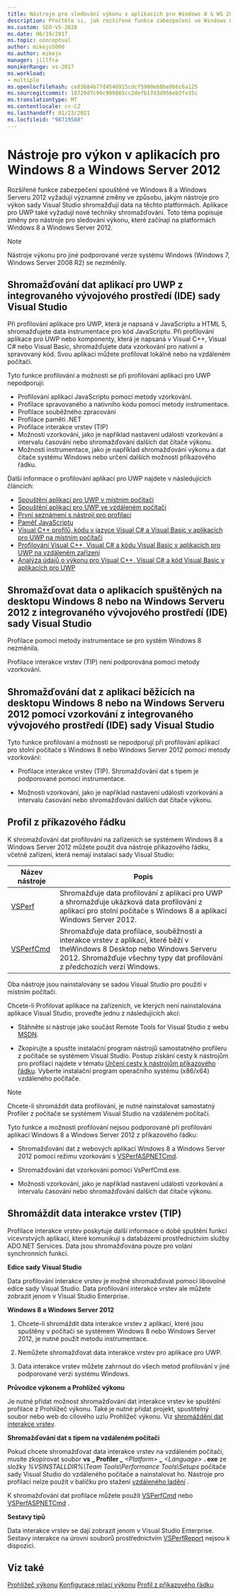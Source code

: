```yaml
---
title: Nástroje pro sledování výkonu v aplikacích pro Windows 8 & WS 2012
description: Přečtěte si, jak rozšířené funkce zabezpečení ve Windows 8 a Windows Serveru 2012 vyžadují významné změny ve způsobu, jakým nástroj pro výkon sady Visual Studio shromažďuje data.
ms.custom: SEO-VS-2020
ms.date: 06/19/2017
ms.topic: conceptual
author: mikejo5000
ms.author: mikejo
manager: jillfra
monikerRange: vs-2017
ms.workload:
- multiple
ms.openlocfilehash: ce83684b77d4546915cdcf5980e68be0b6c6a125
ms.sourcegitcommit: 18729d7c99c999865cc2defb17d3d956eb3fe35c
ms.translationtype: MT
ms.contentlocale: cs-CZ
ms.lasthandoff: 01/23/2021
ms.locfileid: "98719588"
---
```

# <a name="performance-tools-on-windows-8-and-windows-server-2012-applications"></a>Nástroje pro výkon v aplikacích pro Windows 8 a Windows Server 2012

Rozšířené funkce zabezpečení spouštěné ve Windows 8 a Windows Serveru 2012 vyžadují významné změny ve způsobu, jakým nástroje pro výkon sady Visual Studio shromažďují data na těchto platformách. Aplikace pro UWP také vyžadují nové techniky shromažďování. Toto téma popisuje změny pro nástroje pro sledování výkonu, které začínají na platformách Windows 8 a Windows Server 2012.

> [!NOTE]
> Nástroje výkonu pro jiné podporované verze systému Windows (Windows 7, Windows Server 2008 R2) se nezměnily.

## <a name="collect-data-on-uwp-apps-from-the-visual-studio-ide"></a>Shromažďování dat aplikací pro UWP z integrovaného vývojového prostředí (IDE) sady Visual Studio

Při profilování aplikace pro UWP, která je napsaná v JavaScriptu a HTML 5, shromažďujete data instrumentace pro kód JavaScriptu. Při profilování aplikace pro UWP nebo komponenty, která je napsaná v Visual C++, Visual C# nebo Visual Basic, shromažďujete data vzorkování pro nativní a spravovaný kód. Svou aplikaci můžete profilovat lokálně nebo na vzdáleném počítači.

Tyto funkce profilování a možnosti se při profilování aplikací pro UWP nepodporují:

- Profilování aplikací JavaScriptu pomocí metody vzorkování.
- Profilace spravovaného a nativního kódu pomocí metody instrumentace.
- Profilace souběžného zpracování
- Profilace paměti .NET
- Profilace interakce vrstev (TIP)
- Možnosti vzorkování, jako je například nastavení události vzorkování a intervalu časování nebo shromažďování dalších dat čítače výkonu.
- Možnosti instrumentace, jako je například shromažďování výkonu a dat čítače systému Windows nebo určení dalších možností příkazového řádku.

Další informace o profilování aplikací pro UWP najdete v následujících článcích:

- [Spouštění aplikací pro UWP v místním počítači](../debugger/start-a-debugging-session-for-a-store-app-in-visual-studio-vb-csharp-cpp-and-xaml.md)
- [Spouštění aplikací pro UWP ve vzdáleném počítači](../debugger/run-windows-store-apps-on-a-remote-machine.md)
- [První seznámení s nástroji pro profilaci](profiling-feature-tour.md)
- [Paměť JavaScriptu](../profiling/javascript-memory.md)
- [Visual C++ profilů, kódu v jazyce Visual C# a Visual Basic v aplikacích pro UWP na místním počítači](/previous-versions/hh696631(v=vs.140))
- [Profilování Visual C++, Visual C# a kódu Visual Basic v aplikacích pro UWP na vzdáleném zařízení](/previous-versions/hh972878(v=vs.140))
- [Analýza údajů o výkonu pro Visual C++, Visual C# a kód Visual Basic v aplikacích pro UWP](/previous-versions/hh780914(v=vs.140))

## <a name="collect-data-on-apps-running-on-the-windows-8-desktop-or-on-windows-server-2012-from-the-visual-studio-ide"></a>Shromažďovat data o aplikacích spuštěných na desktopu Windows 8 nebo na Windows Serveru 2012 z integrovaného vývojového prostředí (IDE) sady Visual Studio

Profilace pomocí metody instrumentace se pro systém Windows 8 nezměnila.

Profilace interakce vrstev (TIP) není podporována pomocí metody vzorkování.

## <a name="collect-data-on-apps-running-on-the-windows-8-desktop-or-on-windows-server-2012-by-using-sampling-from-the-visual-studio-ide"></a>Shromažďování dat z aplikací běžících na desktopu Windows 8 nebo na Windows Serveru 2012 pomocí vzorkování z integrovaného vývojového prostředí (IDE) sady Visual Studio

Tyto funkce profilování a možnosti se nepodporují při profilování aplikací pro stolní počítače s Windows 8 nebo Windows Server 2012 pomocí metody vzorkování:

- Profilace interakce vrstev (TIP). Shromažďování dat s tipem je podporované pomocí instrumentace.

- Možnosti vzorkování, jako je například nastavení události vzorkování a intervalu časování nebo shromažďování dalších dat čítače výkonu.

## <a name="profile-from-the-command-line"></a>Profil z příkazového řádku

K shromažďování dat profilování na zařízeních se systémem Windows 8 a Windows Server 2012 můžete použít dva nástroje příkazového řádku, včetně zařízení, která nemají instalaci sady Visual Studio:

|Název nástroje|Popis|
|---------------|-----------------|
|[VSPerf](../profiling/vsperf.md)|Shromažďuje data profilování z aplikací pro UWP a shromažďuje ukázková data profilování z aplikací pro stolní počítače s Windows 8 a aplikací Windows Server 2012.|
|[VSPerfCmd](../profiling/vsperfcmd.md)|Shromažďuje data profilace, souběžnosti a interakce vrstev z aplikací, které běží v theWindows 8 Desktop nebo Windows Serveru 2012. Shromažďuje všechny typy dat profilování z předchozích verzí Windows.|

Oba nástroje jsou nainstalovány se sadou Visual Studio pro použití v místním počítači.

Chcete-li Profilovat aplikace na zařízeních, ve kterých není nainstalována aplikace Visual Studio, proveďte jednu z následujících akcí:

- Stáhněte si nástroje jako součást Remote Tools for Visual Studio z webu [MSDN](https://visualstudio.microsoft.com/#downloads+d-additional-software).

- Zkopírujte a spusťte instalační program nástrojů samostatného profileru z počítače se systémem Visual Studio. Postup získání cesty k nástrojům pro profilaci najdete v tématu [Určení cesty k nástrojům příkazového řádku](../profiling/specifying-the-path-to-profiling-tools-command-line-tools.md). Vyberte instalační program operačního systému (x86/x64) vzdáleného počítače.

> [!NOTE]
> Chcete-li shromáždit data profilování, je nutné nainstalovat samostatný Profiler z počítače se systémem Visual Studio na vzdáleném počítači.

Tyto funkce a možnosti profilování nejsou podporované při profilování aplikací Windows 8 a Windows Server 2012 z příkazového řádku:

- Shromažďování dat z webových aplikací Windows 8 a Windows Server 2012 pomocí režimu vzorkování s [VSPerfASPNETCmd](../profiling/vsperfaspnetcmd.md).

- Shromažďování dat vzorkování pomocí VsPerfCmd.exe.

- Možnosti vzorkování, jako je například nastavení události vzorkování a intervalu časování nebo shromažďování dalších dat čítače výkonu.

## <a name="collect-tier-interaction-tip-data"></a>Shromáždit data interakce vrstev (TIP)

Profilace interakce vrstev poskytuje další informace o době spuštění funkcí vícevrstvých aplikací, které komunikují s databázemi prostřednictvím služby ADO.NET Services. Data jsou shromažďována pouze pro volání synchronních funkcí.

**Edice sady Visual Studio**

Data profilování interakce vrstev je možné shromažďovat pomocí libovolné edice sady Visual Studio. Data profilování interakce vrstev ale můžete zobrazit jenom v Visual Studio Enterprise.

**Windows 8 a Windows Server 2012**

1. Chcete-li shromáždit data interakce vrstev z aplikací, které jsou spuštěny v počítači se systémem Windows 8 nebo Windows Server 2012, je nutné použít metodu instrumentace.

2. Nemůžete shromažďovat data interakce vrstev pro aplikace pro UWP.

3. Data interakce vrstev můžete zahrnout do všech metod profilování v jiné podporované verzi systému Windows.

**Průvodce výkonem a Prohlížeč výkonu**

Je nutné přidat možnost shromažďování dat interakce vrstev ke spuštění profilace z Prohlížeč výkonu. Také je nutné přidat projekt, spustitelný soubor nebo web do cílového uzlu Prohlížeč výkonu. Viz [shromáždění dat interakce vrstev](../profiling/collecting-tier-interaction-data.md).

**Shromažďování dat s tipem na vzdáleném počítači**

Pokud chcete shromažďovat data interakce vrstev na vzdáleném počítači, musíte zkopírovat soubor **vs \_ Profiler \_** _\<Platform>_ **\_** _\<Language>_ **. exe** ze složky *%VSINSTALLDIR%\Team Tools\Performance Tools\Setups* počítače sady Visual Studio do vzdáleného počítače a nainstalovat ho. Nástroje pro profilaci nelze použít v balíčku pro stažení [vzdáleného ladění](../debugger/remote-debugging.md) .

K shromažďování dat profilace můžete použít [VSPerfCmd](../profiling/vsperfcmd.md) nebo [VSPerfASPNETCmd](../profiling/vsperfaspnetcmd.md) .

**Sestavy tipů**

Data interakce vrstev se dají zobrazit jenom v Visual Studio Enterprise. Sestavy interakce na úrovni souborů prostřednictvím [VSPerfReport](../profiling/vsperfreport.md) nejsou k dispozici.

## <a name="see-also"></a>Viz také

[Prohlížeč výkonu](../profiling/performance-explorer.md) 
 [Konfigurace relací výkonu](../profiling/configuring-performance-sessions.md) 
 [Profil z příkazového řádku](../profiling/using-the-profiling-tools-from-the-command-line.md)